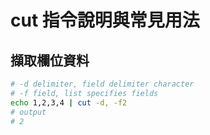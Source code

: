 # cut 指令說明與常見用法

## 擷取欄位資料

```sh
# -d delimiter, field delimiter character
# -f field, list specifies fields
echo 1,2,3,4 | cut -d, -f2
# output
# 2
```
